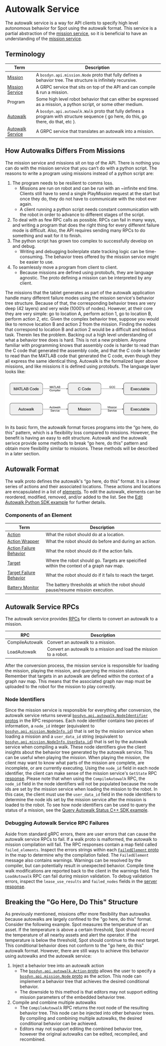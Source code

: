 <!--
Copyright (c) 2023 Boston Dynamics, Inc.  All rights reserved.

Downloading, reproducing, distributing or otherwise using the SDK Software
is subject to the terms and conditions of the Boston Dynamics Software
Development Kit License (20191101-BDSDK-SL).
-->

# Autowalk Service

The autowalk service is a way for API clients to specify high level autonomous behavior for Spot using the autowalk format. This service is a partial abstraction of the [mission service][missions], so it is beneficial to have an understanding of the [mission service][missions].

## Terminology

| Term  |  Description |
| ----- | -----------|
| [Mission](../../../protos/bosdyn/api/proto_reference.html#node) | A `bosdyn.api.mission.Node` proto that fully defines a behavior tree.  The structure is infinitely recursive.
| [Mission Service](../../../protos/bosdyn/api/proto_reference.html#missionservice)  |	A GRPC service that sits on top of the API and can compile & run a mission.
| Program | Some high level robot behavior that can either be expressed as a mission, a python script, or some other medium.
| [Autowalk](../../../protos/bosdyn/api/proto_reference.html#walk) |	A `bosdyn.api.autowalk.Walk` proto that fully defines a program with structure sequence { go here, do this, go there, do that, etc }.
| [Autowalk Service](../../../protos/bosdyn/api/proto_reference.html#autowalkservice) |	A GRPC service that translates an autowalk into a mission.

## How Autowalks Differs From Missions
The mission service and missions sit on top of the API.  There is nothing you can do with the mission service that you can’t do with a python script.  The reasons to write a program using missions instead of a python script are:
1. The program needs to be resilient to comms loss.
    * Missions are run on robot and can be run with an ~infinite end time.  Clients still have to send a single PlayMission request at the start but once they do, they do not have to communicate with the robot ever again.
    * A client running a python script needs constant communication with the robot in order to advance to different stages of the script.
1. To deal with as few RPC calls as possible.  RPCs can fail in many ways, and writing a program that does the right thing for every different failure mode is difficult.  Also, the API requires sending many RPCs to do something and wait for it to finish.
1. The python script has grown too complex to successfully develop on and debug.
    * Writing and debugging boilerplate state tracking logic can be time-consuming. The behavior trees offered by the mission service might be easier to use.
1. To seamlessly move a program from client to client.
    * Because missions are defined using protobufs, they are language agnostic. The proto defining a mission can be interpreted by any client.

The missions that the tablet generates as part of the autowalk application handle many different failure modes using the mission service's behavior tree structure.  Because of that, the corresponding behavior trees are very deep (42 layers) and very wide (1000’s of nodes).  However, at their core they are very simple: go to location A, perform action 1, go to location B, perform action 2, etc. Given the complex behavior tree, suppose you would like to remove location B and action 2 from the mission. Finding the nodes that correspond to location B and action 2 would be a difficult and tedious task. Therein lies the problem. Backing out a high level understanding of what a behavior tree does is hard. This is not a new problem. Anyone familiar with programming knows that assembly code is harder to read than the C code that generated the assembly code, and that the C code is harder to read than the MATLAB code that generated the C code, even though they all express the same identical thing. Autowalk is the formalized layer above missions, and like missions it is defined using protobufs. The language layer looks like:

![Autowalk language layer][autowalklanguage]

In its basic form, the autowalk format forces programs into the “go here, do this” pattern, which is a flexibility loss compared to missions. However, the benefit is having an easy to edit structure. Autowalk and the autowalk serivce provide some methods to break “go here, do this” pattern and obtain more flexibility similar to missions. These methods will be described in a later section.

## Autowalk Format
The walk proto defines the autowalk's “go here, do this” format. It is a linear series of actions and their associated locations. These actions and locations are encapsulated in a list of [elements][element]. To edit the autowalk, elements can be reordered, modified, removed, and/or added to the list. See the [Edit Autowalk Python SDK example][editautowalk] for further details.

### Components of an Element

| Term  |  Description |
| ----- | -----------|
| [Action](../../../protos/bosdyn/api/proto_reference.html#action) | What the robot should do at a location.
| [Action Wrapper](../../../protos/bosdyn/api/proto_reference.html#actionwrapper)  |	What the robot should do before and during an action.
| [Action Failure Behavior](../../../protos/bosdyn/api/proto_reference.html#failurebehavior) | What the robot should do if the action fails.
| [Target](../../../protos/bosdyn/api/proto_reference.html#target) |	Where the robot should go. Targets are speicified within the context of a graph nav map.
| [Target Failure Behavior](../../../protos/bosdyn/api/proto_reference.html#failurebehavior) |	What the robot should do if it fails to reach the target.
| [Battery Monitor](../../../protos/bosdyn/api/proto_reference.html#batterymonitor) | The battery thresholds at which the robot should pause/resume mission execution.

## Autowalk Service RPCs
The autowalk service provides [RPCs][autowalkserivce] for clients to convert an autowalk to a mission.

| RPC  |  Description |
| ----- | -----------|
| CompileAutowalk | Convert an autowalk to a mission.
| LoadAutowalk  |	Convert an autowalk to a mission and load the mission to a robot.

After the conversion process, the mission service is responsible for loading the mission, playing the mission, and querying the mission status. Remember that targets in an autowalk are defined within the context of a graph nav map. This means that the associated graph nav map must be uploaded to the robot for the mission to play correctly.

### Node Identifiers
 Since the mission service is responsible for everything after conversion, the autowalk service returns several [`bosdyn.api.autowalk.NodeIdentifier` protos][nodeidentifier] in the RPC responses. Each node identifier contains two pieces of information, a `node_id` integer (equivalent to [`bosdyn.api.mission.NodeInfo.id`][nodeinfo]) that is set by the mission service when loading a mission and a `user_data_id` string (equivalent to [`bosdyn.api.mission.NodeInfo.UserData.id`][userdata]) that is set by the autowalk service when compiling a walk. These node identifiers give the client insights about the behavior tree generated by the autowalk service. This can be useful when playing the mission. When playing the mission, the client may want to know what parts of the mission are complete, are incomplete, or are currently executing. Using the `node_id` field in each node identifier, the client can make sense of the mission service's `GetState` RPC [response][getstateresponse]. Please note that when using the `CompileAutowalk` RPC, the `node_id` field in the node identifiers will not be populated because the node ids are set by the mission service when loading the mission to the robot. In this case, the client must use the `user_data_id` field in the node identifiers to determine the node ids set by the mission service after the mission is loaded to the robot. To see how node identifiers can be used to query the status of a mission, see the [Query Autowalk Status C++ SDK example][queryautowalkstatus].

### Debugging Autowalk Service RPC Failures
Aside from standard gRPC errors, there are user errors that can cause the autowalk service RPCs to fail. If a walk proto is malformed, the autowalk to mission compilation will fail. The RPC responses contain a map field called `failed_elements`. Inspect the errors strings within each [`FailedElement` proto][failedelement] in the map to determine why the compilation failed. The `FailedElement` message also contains warnings. Warnings can be resolved by the compiler, but can potentially result in unexpected behavior. Compile time walk modifications are reported back to the client in the warnings field. The `LoadAutowalk` RPC can fail during mission validation. To debug validation errors, inspect the `lease_use_results` and `failed_nodes` fields in the [server response][loadautowalkresponse].

## Breaking the "Go Here, Do This" Structure
As previously mentioned, missions offer more flexibility than autowalks because autowalks are largely confined to the "go here, do this" format. Consider the following example. Spot measures the temperature of an asset. If the temperature is above a certain threshold, Spot should record the temperature of all nearby assets and alert the operator. If the temperature is below the threshold, Spot should continue to the next target. This conditional behavior does not conform to the "go here, do this" autowalk format. However, there are still ways to achieve this behavior using autowalks and the autowalk service:
1. Inject a behavior tree into an autowalk action
    * The [`bosdyn.api.autowalk.Action` proto][action] allows the user to specify a [`bosdyn.api.mission.Node` proto][node] as the action. This node can implement a behavior tree that achieves the desired conditional behavior.
    * The downside to this method is that editors may not support editing mission parameters of the embedded behavior tree.
1. Compile and combine multiple autowalks
    * The `CompileAutowalk` RPC returns the root node of the resulting behavior tree. This node can be injected into other behavior trees. By compiling and combining multiple autowalks, the desired conditional behavior can be achieved.
    * Editors may not support editing the combined behavior tree, however the original autowalks can be edited, recompiled, and recombined.

<br/>

[autowalklanguage]: images/autowalk_language_layer.png "Analogy for how autowalks work"
[missions]: missions_service.md "Missions service"
[autowalkserivce]: ../../../protos/bosdyn/api/proto_reference.html#autowalkservice "Autowalk Service RPCs"
[element]: ../../../protos/bosdyn/api/proto_reference.html#element "Element Proto"
[nodeidentifier]: ../../../protos/bosdyn/api/proto_reference.html#nodeidentifier "Node Identifier Proto"
[nodeinfo]: ../../../protos/bosdyn/api/proto_reference.html#nodeinfo "Node Info Proto"
[userdata]: ../../../protos/bosdyn/api/proto_reference.html#userdata "User Data Proto"
[getstateresponse]: ../../../protos/bosdyn/api/proto_reference.html#getstateresponse "Get State Response Proto"
[editautowalk]: ../../../python/examples/edit_autowalk/README.md "Edit Autowalk Example"
[queryautowalkstatus]: https://github.com/boston-dynamics/spot-cpp-sdk/tree/master/cpp/examples/query_autowalk_status "Query Autowalk Status Example"
[failedelement]: ../../../protos/bosdyn/api/proto_reference.html#failedelement "Failed Element Proto"
[node]: ../../../protos/bosdyn/api/proto_reference.html#node "Node Proto"
[action]: ../../../protos/bosdyn/api/proto_reference.html#action "Action Proto"
[loadautowalkresponse]: ../../../protos/bosdyn/api/proto_reference.html#loadautowalkresponse "Load Autowalk Response Proto"